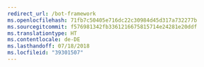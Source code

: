 ```yaml
---
redirect_url: /bot-framework
ms.openlocfilehash: 71fb7c50405e716dc22c30984d45d317a732277b
ms.sourcegitcommit: f576981342fb3361216675815714e24281e20ddf
ms.translationtype: HT
ms.contentlocale: de-DE
ms.lasthandoff: 07/18/2018
ms.locfileid: "39301507"
---
```

